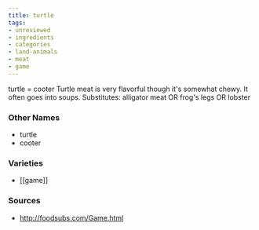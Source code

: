 ```yaml
---
title: turtle
tags:
- unreviewed
- ingredients
- categories
- land-animals
- meat
- game
---
```

turtle = cooter Turtle meat is very flavorful though it's somewhat chewy. It often goes into soups. Substitutes: alligator meat OR frog's legs OR lobster

### Other Names

* turtle
* cooter

### Varieties

* [[game]]

### Sources
* http://foodsubs.com/Game.html
